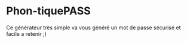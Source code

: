 # Phon-tiquePASS
Ce générateur très simple va vous généré un mot de passe sécurisé et facile a retenir ;)
